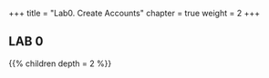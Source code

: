 +++
title = "Lab0. Create Accounts"
chapter = true
weight = 2
+++

## LAB 0
{{% children depth = 2 %}}

